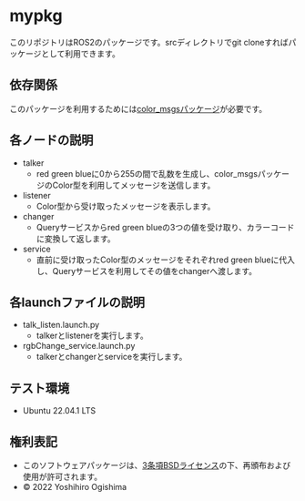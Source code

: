 # mypkg
このリポジトリはROS2のパッケージです。srcディレクトリでgit cloneすればパッケージとして利用できます。

## 依存関係
このパッケージを利用するためには[color_msgsパッケージ](https://github.com/ogi-y/color_msgs)が必要です。

## 各ノードの説明
* talker
    * red green blueに0から255の間で乱数を生成し、color_msgsパッケージのColor型を利用してメッセージを送信します。
* listener
    * Color型から受け取ったメッセージを表示します。
* changer
    * Queryサービスからred green blueの3つの値を受け取り、カラーコードに変換して返します。
* service
    * 直前に受け取ったColor型のメッセージをそれぞれred green blueに代入し、Queryサービスを利用してその値をchangerへ渡します。

## 各launchファイルの説明
*  talk_listen.launch.py
    * talkerとlistenerを実行します。
*  rgbChange_service.launch.py
    * talkerとchangerとserviceを実行します。

## テスト環境
* Ubuntu 22.04.1 LTS

## 権利表記
* このソフトウェアパッケージは、[3条項BSDライセンス](https://opensource.org/licenses/BSD-3-Clause)の下、再頒布および使用が許可されます。
* © 2022 Yoshihiro Ogishima